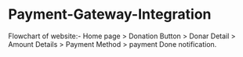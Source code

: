 # Payment-Gateway-Integration
Flowchart of website:- Home page > Donation Button > Donar Detail > Amount Details > Payment Method > payment Done notification.
